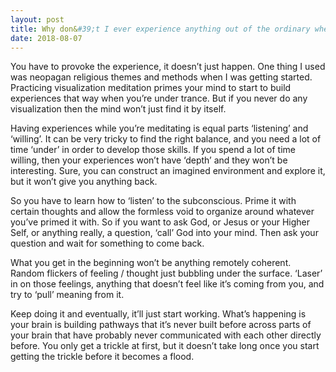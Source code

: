 ```yaml
---
layout: post
title: Why don&#39;t I ever experience anything out of the ordinary when &#39;my mind is still&#39; during meditation? I believe in different dimensions of reality yet never experience it.
date: 2018-08-07
---
```


<p>You have to provoke the experience, it doesn’t just happen. One thing I used was neopagan religious themes and methods when I was getting started. Practicing visualization meditation primes your mind to start to build experiences that way when you’re under trance. But if you never do any visualization then the mind won’t just find it by itself.</p><p>Having experiences while you’re meditating is equal parts ‘listening’ and ‘willing’. It can be very tricky to find the right balance, and you need a lot of time ‘under’ in order to develop those skills. If you spend a lot of time willing, then your experiences won’t have ‘depth’ and they won’t be interesting. Sure, you can construct an imagined environment and explore it, but it won’t give you anything back.</p><p>So you have to learn how to ‘listen’ to the subconscious. Prime it with certain thoughts and allow the formless void to organize around whatever you’ve primed it with. So if you want to ask God, or Jesus or your Higher Self, or anything really, a question, ‘call’ God into your mind. Then ask your question and wait for something to come back.</p><p>What you get in the beginning won’t be anything remotely coherent. Random flickers of feeling / thought just bubbling under the surface. ‘Laser’ in on those feelings, anything that doesn’t feel like it’s coming from you, and try to ‘pull’ meaning from it.</p><p>Keep doing it and eventually, it’ll just start working. What’s happening is your brain is building pathways that it’s never built before across parts of your brain that have probably never communicated with each other directly before. You only get a trickle at first, but it doesn’t take long once you start getting the trickle before it becomes a flood.</p>
